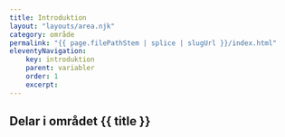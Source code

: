 ```yaml
---
title: Introduktion
layout: "layouts/area.njk"
category: område
permalink: "{{ page.filePathStem | splice | slugUrl }}/index.html"
eleventyNavigation:
    key: introduktion
    parent: variabler
    order: 1
    excerpt: 
---
```

## Delar i området {{ title }}
